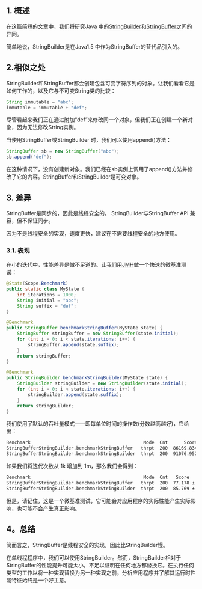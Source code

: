 ## 1. 概述

在这篇简短的文章中，我们将研究Java 中的[StringBuilder](https://docs.oracle.com/en/java/javase/11/docs/api/java.base/java/lang/StringBuilder.html)和[StringBuffer](https://docs.oracle.com/en/java/javase/11/docs/api/java.base/java/lang/StringBuffer.html)之间的异同。

简单地说，StringBuilder是在Java1.5 中作为StringBuffer的替代品引入的。

## 2.相似之处

StringBuilder和StringBuffer都会创建包含可变字符序列的对象。让我们看看它是如何工作的，以及它与不可变String类的比较：

```java
String immutable = "abc";
immutable = immutable + "def";
```

尽管看起来我们正在通过附加“def”来修改同一个对象，但我们正在创建一个新对象，因为无法修改String实例。

当使用StringBuffer或StringBuilder 时，我们可以使用append()方法：

```java
StringBuffer sb = new StringBuffer("abc");
sb.append("def");
```

在这种情况下，没有创建新对象。我们已经在sb实例上调用了append()方法并修改了它的内容。StringBuffer和StringBuilder是可变对象。

## 3. 差异

StringBuffer是同步的，因此是线程安全的。 StringBuilder与StringBuffer API 兼容，但不保证同步。

因为不是线程安全的实现，速度更快，建议在不需要线程安全的地方使用。

### 3.1. 表现

在小的迭代中，性能差异是微不足道的。[让我们用JMH](https://www.baeldung.com/java-jvm-warmup)做一个快速的微基准测试：

```java
@State(Scope.Benchmark)
public static class MyState {
    int iterations = 1000;
    String initial = "abc";
    String suffix = "def";
}

@Benchmark
public StringBuffer benchmarkStringBuffer(MyState state) {
    StringBuffer stringBuffer = new StringBuffer(state.initial);
    for (int i = 0; i < state.iterations; i++) {
        stringBuffer.append(state.suffix);
    }
    return stringBuffer;
}

@Benchmark
public StringBuilder benchmarkStringBuilder(MyState state) {
    StringBuilder stringBuilder = new StringBuilder(state.initial);
    for (int i = 0; i < state.iterations; i++) {
        stringBuilder.append(state.suffix);
    }
    return stringBuilder;
}
```

我们使用了默认的吞吐量模式——即每单位时间的操作数(分数越高越好)，它给出：

```bash
Benchmark                                          Mode  Cnt      Score      Error  Units
StringBufferStringBuilder.benchmarkStringBuffer   thrpt  200  86169.834 ±  972.477  ops/s
StringBufferStringBuilder.benchmarkStringBuilder  thrpt  200  91076.952 ± 2818.028  ops/s
```

如果我们将迭代次数从 1k 增加到 1m，那么我们会得到：

```bash
Benchmark                                          Mode  Cnt   Score   Error  Units
StringBufferStringBuilder.benchmarkStringBuffer   thrpt  200  77.178 ± 0.898  ops/s
StringBufferStringBuilder.benchmarkStringBuilder  thrpt  200  85.769 ± 1.966  ops/s
```

但是，请记住，这是一个微基准测试，它可能会对应用程序的实际性能产生实际影响，也可能不会产生真正影响。

## 4。总结

简而言之，StringBuffer是线程安全的实现，因此比StringBuilder慢。

在单线程程序中，我们可以使用StringBuilder。然而，StringBuilder相对于StringBuffer的性能提升可能太小，不足以证明在任何地方都替换它。在执行任何类型的工作以将一种实现替换为另一种实现之前，分析应用程序并了解其运行时性能特征始终是一个好主意。